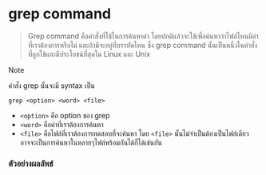 # grep command

> Grep command คือคำสั่งที่ใช้ในการค้นหาคำ โดยปกติแล้วจะใช้เพื่อค้นหาว่าไฟล์ไหนมีคำที่เราต้องการหรือไม่ และถ้ามีจะอยู่ที่บรรทัดไหน ซึ่ง grep command นั้นเป็นหนึ่งในคำสั่งที่ถูกใช้และมีประโยชน์ที่สุดใน Linux และ Unix

> [!NOTE]
> คำสั่ง grep นั้นจะมี syntax เป็น
> ```
> grep <option> <word> <file>
> ```
> - `<option>` คือ option ของ grep
> - `<word>` คือคำที่เราต้องการค้นหา
> - `<file>` คือไฟล์ที่เราต้องการทดสอบที่จะค้นหา โดย `<file>` นั้นไม่จำเป็นต้องเป็นไฟล์เดียว อาจจะเป็นการค้นหาในหลายๆไฟล์พร้อมกันได้ก็ได้เช่นกัน

### ตัวอย่างผลลัพธ์
